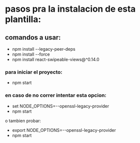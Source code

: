 # pasos pra la instalacion de esta plantilla:
## comandos a usar:
- npm install --legacy-peer-deps
- npm install --force
- npm install react-swipeable-views@^0.14.0

### para iniciar el proyecto:
- npm start

### en caso de no correr intentar esta opcion:
- set NODE_OPTIONS=--openssl-legacy-provider
- npm start

o tambien probar:
- export NODE_OPTIONS=--openssl-legacy-provider
- npm start

